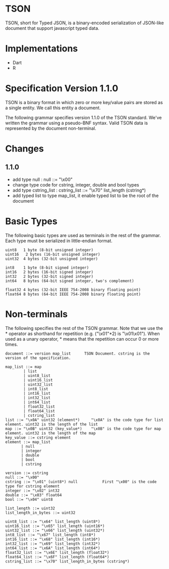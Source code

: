 # TSON

TSON, short for Typed JSON, is a binary-encoded serialization of JSON-like document that support javascript typed data.

# Implementations

- Dart
- R

# Specification Version 1.1.0

TSON is a binary format in which zero or more key/value pairs are stored as a single entity. We call this entity a document.

The following grammar specifies version 1.1.0 of the TSON standard.
We've written the grammar using a pseudo-BNF syntax.
Valid TSON data is represented by the document non-terminal.

# Changes
## 1.1.0
- add type null : null ::= "\x00"
- change type code for cstring, integer, double and bool types
- add type cstring_list : cstring_list ::= "\x70" list_length (cstring*)
- add typed list to type map_list, it enable typed list to be the root of the document

# Basic Types

The following basic types are used as terminals in the rest of the grammar.
Each type must be serialized in little-endian format.

```
uint8	1 byte (8-bit unsigned integer)
uint16   2 bytes (16-bit unsigned integer)
uint32	4 bytes (32-bit unsigned integer)

int8	1 byte (8-bit signed integer)
int16   2 bytes (16-bit signed integer)
int32   2 bytes (32-bit signed integer)
int64	8 bytes (64-bit signed integer, two's complement)

float32	4 bytes (32-bit IEEE 754-2008 binary floating point)
float64	8 bytes (64-bit IEEE 754-2008 binary floating point)
```

# Non-terminals

The following specifies the rest of the TSON grammar.
Note that we use the * operator as shorthand for repetition (e.g. ("\x01"*2) is "\x01\x01").
When used as a unary operator, * means that the repetition can occur 0 or more times.

```
document ::= version map_list      TSON Document. cstring is the version of the specification.

map_list ::= map 
        | list 
        | uint8_list 
        | uint16_list 
        | uint32_list 
        | int8_list 
        | int16_list 
        | int32_list 
        | int64_list
        | float32_list 
        | float64_list 
        | cstring_list
list ::= "\x0A" uint32 (element*)     "\x0A" is the code type for list element. uint32 is the length of the list
map ::= "\x0B" uint32 (key_value*)    "\x0B" is the code type for map element. uint32 is the length of the map
key_value ::= cstring element
element ::= map_list
	   | null 
       | integer
       | double
       | bool
       | cstring 

version ::= cstring
null ::= "\x00"
cstring	::= "\x01" (uint8*) null           First "\x00" is the code type for cstring element
integer ::= "\x02" int32
double ::= "\x03" float64
bool ::= "\x04" uint8

list_length ::= uint32
list_length_in_bytes ::= uint32
 
uint8_list ::= "\x64" list_length (uint8*)
uint16_list ::= "\x65" list_length (uint16*)
uint32_list ::= "\x66" list_length (uint32*)
int8_list ::= "\x67" list_length (int8*)
int16_list ::= "\x68" list_length (int16*)
int32_list ::= "\x69" list_length (int32*)
int64_list ::= "\x6A" list_length (int64*)
float32_list ::= "\x6E" list_length (float32*)
float64_list ::= "\x6F" list_length (float64*)
cstring_list ::= "\x70" list_length_in_bytes (cstring*)
```
